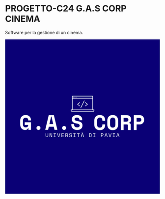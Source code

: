 
# PROGETTO-C24 G.A.S CORP CINEMA 

Software per la gestione di un cinema.


![Logo](https://github.com/IngSW-unipv/Progetto-C24/blob/main/Resources/Logo2.png)

